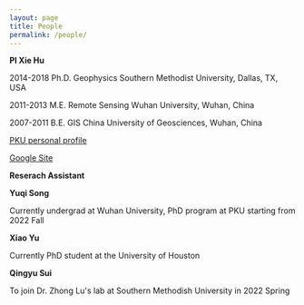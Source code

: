 ```yaml
---
layout: page
title: People
permalink: /people/
---
```


**PI Xie Hu**

2014-2018   Ph.D. Geophysics       Southern Methodist University, Dallas, TX, USA

2011-2013   M.E.  Remote Sensing   Wuhan University, Wuhan, China

2007-2011   B.E.  GIS              China University of Geosciences, Wuhan, China

<a href="https://www.ues.pku.edu.cn/szdw/qbjs/h/355860.htm" target="_blank">PKU personal profile</a>

<a href="https://sites.google.com/site/xiehusar/" target="_blank">Google Site</a>

<n></n>
**Reserach Assistant**

**Yuqi Song**

Currently undergrad at Wuhan University, PhD program at PKU starting from 2022 Fall


**Xiao Yu**

Currently PhD student at the University of Houston


**Qingyu Sui**

To join Dr. Zhong Lu's lab at Southern Methodish University in 2022 Spring

<br>
<br>
<br>
<br>
